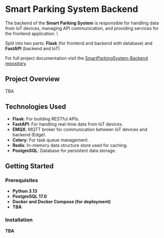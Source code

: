 # Smart Parking System Backend

The backend of the **Smart Parking System** is responsible for handling data from IoT devices, managing API communication, and providing services for the frontend application. \

Split into two parts: **Flask** (for frontend and backend with database) and **FastAPI** (backend and IoT)

For full project documentation visit the [SmartParkingSystem-Backend repository](https://github.com/Reknor/SmartParkingSystem-Backend).

## Project Overview

TBA

## Technologies Used

- **Flask**: For building RESTful APIs.
- **FastAPI**: For handling real-time data from IoT devices.
- **EMQX**: MQTT broker for communication between IoT devices and backend (Edge).
- **Celery**: For task queue management.
- **Redis**: In-memory data structure store used for caching.
- **PostgreSQL**: Database for persistent data storage.

## Getting Started

### Prerequisites

- **Python 3.13**
- **PostgreSQL 17.0**
- **Docker and Docker Compose (for deployment)**
- **TBA**

### Installation

**TBA**
